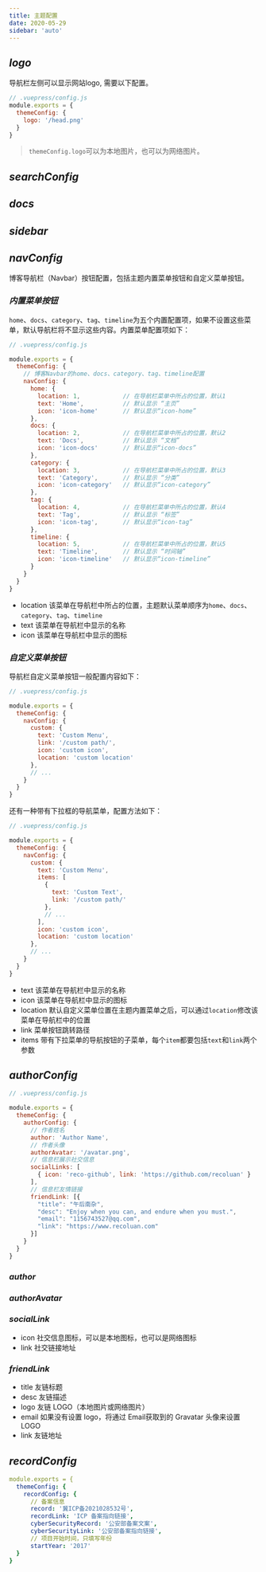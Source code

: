 ```yaml
---
title: 主题配置
date: 2020-05-29
sidebar: 'auto'
---
```

## ***logo***
导航栏左侧可以显示网站logo, 需要以下配置。
```javascript
// .vuepress/config.js
module.exports = {
  themeConfig: {
    logo: '/head.png'
  }
}
```
> `themeConfig.logo`可以为本地图片，也可以为网络图片。
## ***searchConfig***

## ***docs***

## ***sidebar***

## ***navConfig***
博客导航栏（Navbar）按钮配置，包括主题内置菜单按钮和自定义菜单按钮。
### ***内置菜单按钮***
`home`、`docs`、`category`、`tag`、`timeline`为五个内置配置项，如果不设置这些菜单，默认导航栏将不显示这些内容。内置菜单配置项如下：
```javascript
// .vuepress/config.js

module.exports = {
  themeConfig: {
    // 博客Navbar的home、docs、category、tag、timeline配置
    navConfig: {
      home: {
        location: 1,            // 在导航栏菜单中所占的位置，默认1
        text: 'Home',           // 默认显示 “主页”
        icon: 'icon-home'       // 默认显示“icon-home”
      },
      docs: {
        location: 2,            // 在导航栏菜单中所占的位置，默认2
        text: 'Docs',           // 默认显示 “文档”
        icon: 'icon-docs'       // 默认显示“icon-docs”
      },
      category: {
        location: 3,            // 在导航栏菜单中所占的位置，默认3
        text: 'Category',       // 默认显示 “分类”
        icon: 'icon-category'   // 默认显示“icon-category”
      },
      tag: {
        location: 4,            // 在导航栏菜单中所占的位置，默认4
        text: 'Tag',            // 默认显示 “标签”
        icon: 'icon-tag',       // 默认显示“icon-tag”
      },
      timeline: {
        location: 5,            // 在导航栏菜单中所占的位置，默认5
        text: 'Timeline',       // 默认显示 “时间轴”
        icon: 'icon-timeline'   // 默认显示“icon-timeline”
      }
    }
  }
}
```
- location 该菜单在导航栏中所占的位置，主题默认菜单顺序为`home`、`docs`、`category`、`tag`、`timeline`
- text 该菜单在导航栏中显示的名称
- icon 该菜单在导航栏中显示的图标
### ***自定义菜单按钮***
导航栏自定义菜单按钮一般配置内容如下：
```javascript
// .vuepress/config.js

module.exports = {
  themeConfig: {
    navConfig: {
      custom: {
        text: 'Custom Menu',
        link: '/custom path/',
        icon: 'custom icon',
        location: 'custom location'
      },
      // ...
    }
  }
}
```
还有一种带有下拉框的导航菜单，配置方法如下：
```javascript
// .vuepress/config.js

module.exports = {
  themeConfig: {
    navConfig: {
      custom: {
        text: 'Custom Menu',
        items: [
          {
            text: 'Custom Text',
            link: '/custom path/'
          }, 
          // ...
        ],
        icon: 'custom icon',
        location: 'custom location'
      },
      // ...
    }
  }
}
```
- text 该菜单在导航栏中显示的名称
- icon 该菜单在导航栏中显示的图标
- location 默认自定义菜单位置在主题内置菜单之后，可以通过`location`修改该菜单在导航栏中的位置
- link 菜单按钮跳转路径
- items 带有下拉菜单的导航按钮的子菜单，每个`item`都要包括`text`和`link`两个参数
## ***authorConfig***
```javascript
// .vuepress/config.js

module.exports = {
  themeConfig: {
    authorConfig: {
      // 作者姓名
      author: 'Author Name',
      // 作者头像
      authorAvatar: '/avatar.png',
      // 信息栏展示社交信息
      socialLinks: [
        { icon: 'reco-github', link: 'https://github.com/recoluan' }
      ],
      // 信息栏友情链接
      friendLink: [{
        "title": "午后南杂",
        "desc": "Enjoy when you can, and endure when you must.",
        "email": "1156743527@qq.com",
        "link": "https://www.recoluan.com"
      }]
    }
  }
}
```
### ***author***
### ***authorAvatar***
### ***socialLink***
- icon 社交信息图标，可以是本地图标，也可以是网络图标
- link 社交链接地址

### ***friendLink***
- title 友链标题
- desc 友链描述
- logo 友链 LOGO（本地图片或网络图片）
- email 如果没有设置 logo，将通过 Email获取到的 Gravatar 头像来设置 LOGO
- link 友链地址

## ***recordConfig***

```yaml
module.exports = {
  themeConfig: {
    recordConfig: {
      // 备案信息
      record: '冀ICP备2021028532号',
      recordLink: 'ICP 备案指向链接',
      cyberSecurityRecord: '公安部备案文案',
      cyberSecurityLink: '公安部备案指向链接',
      // 项目开始时间，只填写年份
      startYear: '2017'
  }
}
```

